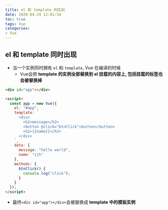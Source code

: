 ```yaml
---
title: el 和 template 的区别
date: 2020-04-29 12:01:54
toc: true
tags: Vue
categories:
- Vue
---
```


## el 和 template 同时出现

- 当一个实例同时拥有 `el` 和 `template`, Vue 在编译的时候
  - Vue会把 **template 的实例全部替换到 el 挂载的内容上, 包括挂载的标签也会被替换掉**

<!-- more -->

```html
<div id="app"></div>

<script>
  const app = new Vue({
    el: "#app",
    template: `
      <div>
        <h2>message</h2>
        <button @click="btnClick">button</button>
        <h2>{{name}}</h2>
      </div>
    `,
    data: {
      message: "hello world",
      name: "zjh"
    },
    methods: {
      btnClick() {
        console.log("click");
      }
    }
  });
</script>
```

- 最终`<div id="app"></div>`会被替换成 **template 中的模板实例**


